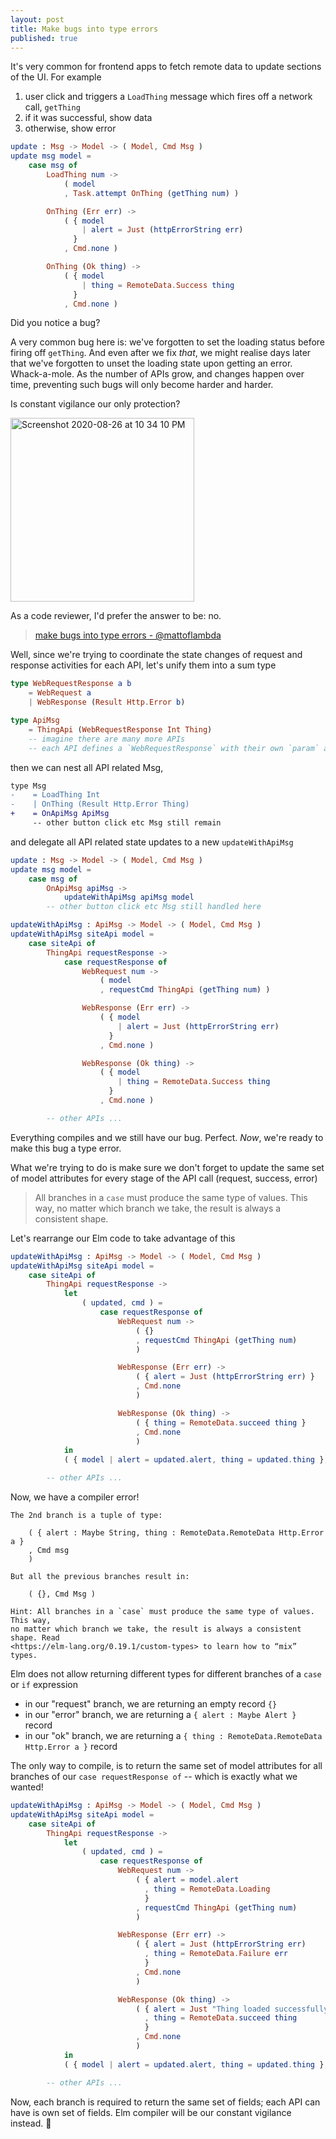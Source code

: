 ```yaml
---
layout: post
title: Make bugs into type errors
published: true
---
```

It's very common for frontend apps to fetch remote data to update sections of the UI. For example

1. user click and triggers a `LoadThing` message which fires off a network call, `getThing`
1. if it was successful, show data
1. otherwise, show error

``` elm
update : Msg -> Model -> ( Model, Cmd Msg )
update msg model =
    case msg of
        LoadThing num ->
            ( model
            , Task.attempt OnThing (getThing num) )

        OnThing (Err err) ->
            ( { model
                | alert = Just (httpErrorString err)
              }
            , Cmd.none )

        OnThing (Ok thing) ->
            ( { model
                | thing = RemoteData.Success thing
              }
            , Cmd.none )
```

Did you notice a bug?

A very common bug here is: we've forgotten to set the loading status before firing off `getThing`. And even after we fix _that_, we might realise days later that we've forgotten to unset the loading state upon getting an error. Whack-a-mole. As the number of APIs grow, and changes happen over time, preventing such bugs will only become harder and harder.

Is constant vigilance our only protection?

<img width="294" alt="Screenshot 2020-08-26 at 10 34 10 PM" src="https://user-images.githubusercontent.com/473/91317369-8cdfd980-e7ec-11ea-8668-96d959898f17.png">

As a code reviewer, I'd prefer the answer to be: no.

> [make bugs into type errors - @mattoflambda](https://twitter.com/mattoflambda/status/1008735243581288449)

Well, since we're trying to coordinate the state changes of request and response activities for each API, let's unify them into a sum type

``` elm
type WebRequestResponse a b
    = WebRequest a
    | WebResponse (Result Http.Error b)

type ApiMsg
    = ThingApi (WebRequestResponse Int Thing)
    -- imagine there are many more APIs
    -- each API defines a `WebRequestResponse` with their own `param` and `response` types
```

then we can nest all API related Msg,

``` diff
type Msg
-    = LoadThing Int
-    | OnThing (Result Http.Error Thing)
+    = OnApiMsg ApiMsg
     -- other button click etc Msg still remain
```

and delegate all API related state updates to a new `updateWithApiMsg`

``` elm
update : Msg -> Model -> ( Model, Cmd Msg )
update msg model =
    case msg of
        OnApiMsg apiMsg ->
            updateWithApiMsg apiMsg model
        -- other button click etc Msg still handled here

updateWithApiMsg : ApiMsg -> Model -> ( Model, Cmd Msg )
updateWithApiMsg siteApi model =
    case siteApi of
        ThingApi requestResponse ->
            case requestResponse of
                WebRequest num ->
                    ( model
                    , requestCmd ThingApi (getThing num) )

                WebResponse (Err err) ->
                    ( { model
                        | alert = Just (httpErrorString err)
                      }
                    , Cmd.none )

                WebResponse (Ok thing) ->
                    ( { model
                        | thing = RemoteData.Success thing
                      }
                    , Cmd.none )

        -- other APIs ...
```

Everything compiles and we still have our bug. Perfect. _Now_, we're ready to make this bug a type error.

What we're trying to do is make sure we don't forget to update the same set of model attributes for every stage of the API call (request, success, error)

> All branches in a `case` must produce the same type of values. This way, no matter which branch we take, the result is always a consistent shape.

Let's rearrange our Elm code to take advantage of this

``` elm
updateWithApiMsg : ApiMsg -> Model -> ( Model, Cmd Msg )
updateWithApiMsg siteApi model =
    case siteApi of
        ThingApi requestResponse ->
            let
                ( updated, cmd ) =
                    case requestResponse of
                        WebRequest num ->
                            ( {}
                            , requestCmd ThingApi (getThing num)
                            )

                        WebResponse (Err err) ->
                            ( { alert = Just (httpErrorString err) }
                            , Cmd.none
                            )

                        WebResponse (Ok thing) ->
                            ( { thing = RemoteData.succeed thing }
                            , Cmd.none
                            )
            in
            ( { model | alert = updated.alert, thing = updated.thing }, cmd )

        -- other APIs ...
```

Now, we have a compiler error!

```
The 2nd branch is a tuple of type:

    ( { alert : Maybe String, thing : RemoteData.RemoteData Http.Error a }
    , Cmd msg
    )

But all the previous branches result in:

    ( {}, Cmd Msg )

Hint: All branches in a `case` must produce the same type of values. This way,
no matter which branch we take, the result is always a consistent shape. Read
<https://elm-lang.org/0.19.1/custom-types> to learn how to “mix” types.
```

Elm does not allow returning different types for different branches of a `case` or `if` expression
- in our "request" branch, we are returning an empty record `{}`
- in our "error" branch, we are returning a `{ alert : Maybe Alert }` record
- in our "ok" branch, we are returning a `{ thing : RemoteData.RemoteData Http.Error a }` record

The only way to compile, is to return the same set of model attributes for all branches of our `case requestResponse of` -- which is exactly what we wanted!

``` elm
updateWithApiMsg : ApiMsg -> Model -> ( Model, Cmd Msg )
updateWithApiMsg siteApi model =
    case siteApi of
        ThingApi requestResponse ->
            let
                ( updated, cmd ) =
                    case requestResponse of
                        WebRequest num ->
                            ( { alert = model.alert
                              , thing = RemoteData.Loading
                              }
                            , requestCmd ThingApi (getThing num)
                            )

                        WebResponse (Err err) ->
                            ( { alert = Just (httpErrorString err)
                              , thing = RemoteData.Failure err
                              }
                            , Cmd.none
                            )

                        WebResponse (Ok thing) ->
                            ( { alert = Just "Thing loaded successfully"
                              , thing = RemoteData.succeed thing
                              }
                            , Cmd.none
                            )
            in
            ( { model | alert = updated.alert, thing = updated.thing }, cmd )

        -- other APIs ...
```

Now, each branch is required to return the same set of fields; each API can have is own set of fields. Elm compiler will be our constant vigilance instead. 🎉
